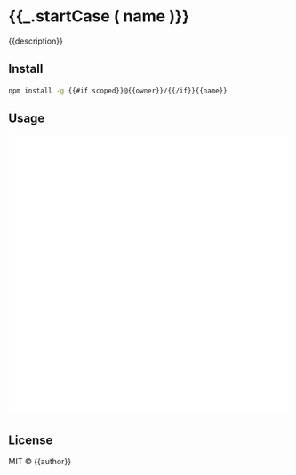 # {{_.startCase ( name )}}

{{description}}

## Install

```sh
npm install -g {{#if scoped}}@{{owner}}/{{/if}}{{name}}
```

## Usage

<p align="center">
  <img src="resources/demo.gif" width="700" alt="Demo">
</p>

## License

MIT © {{author}}
